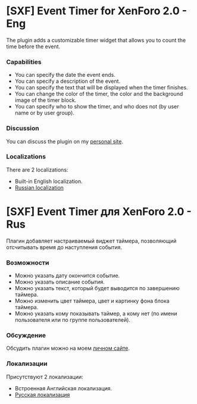 # [SXF] Event Timer for XenForo 2.0 - Eng
The plugin adds a customizable timer widget that allows you to count the time before the event.

### Capabilities
* You can specify the date the event ends.
* You can specify a description of the event.
* You can specify the text that will be displayed when the timer finishes.
* You can change the color of the timer, the color and the background image of the timer block.
* You can specify who to show the timer, and who does not (by user name or by user group).

### Discussion
You can discuss the plugin on my [personal site](https://spark108.ru/threads/45/).

### Localizations
There are 2 localizations:
* Built-in English localization.
* [Russian localization](https://github.com/spark108/XF2_SXF_EventTimer/blob/master/language-Russian-(RU)-SXF_ET.xml)

# [SXF] Event Timer для XenForo 2.0 - Rus
Плагин добавляет настраиваемый виджет таймера, позволяющий отсчитывать время до наступления события.

### Возможности
* Можно указать дату окончится событие.
* Можно указать описание события.
* Можно указать текст, который будет выводится по завершению таймера.
* Можно изменить цвет таймера, цвет и картинку фона блока таймера.
* Можно указать кому показывать таймер, а кому нет (по имени пользователя или по группе пользователей).

### Обсуждение
Обсудить плагин можно на моем [личном сайте](https://spark108.ru/threads/45/).

### Локализации
Присутствуют 2 локализации:
* Встроенная Английская локализация.
* [Русская локализация](https://github.com/spark108/XF2_SXF_EventTimer/blob/master/language-Russian-(RU)-SXF_ET.xml)
